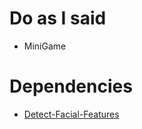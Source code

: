 # Do as I said
- MiniGame

# Dependencies
- [Detect-Facial-Features](https://github.com/raviranjan0309/Detect-Facial-Features)
